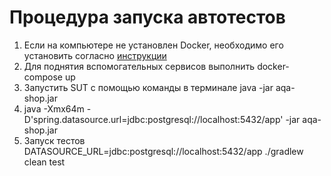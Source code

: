 # Процедура запуска автотестов

1. Если на компьютере не установлен Docker, необходимо его установить согласно [инструкции](https://github.com/netology-code/aqa-homeworks/blob/b5e33552ddae8429b7be2260d00a7bdb48c21f35/docker/installation.md) 
2. Для поднятия вспомогательных сервисов выполнить docker-compose up
3. Запустить SUT с помощью команды в терминале java -jar aqa-shop.jar 
4. java -Xmx64m -D'spring.datasource.url=jdbc:postgresql://localhost:5432/app' -jar aqa-shop.jar 
5. Запуск тестов DATASOURCE_URL=jdbc:postgresql://localhost:5432/app ./gradlew clean test
